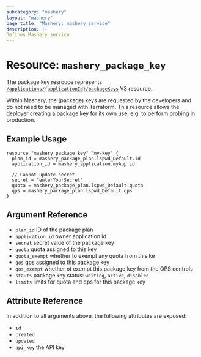 ```yaml
---
subcategory: "mashery"
layout: "mashery"
page_title: "Mashery: mashery_service"
description: |-
Defines Mashery service
---
```


# Resource: `mashery_package_key`

The package key resrouce represents [`/applications/{applicationId}/packageKeys`](https://developer.mashery.com/docs/read/mashery_api/30/resources/packagekeys)
V3 resource.

Within Mashery, the (package) keys are requested by the developers and do not need to be managed with 
Terraform. This resource allows the deployer creating a package key for its own use, e.g. to perform
probing in production.

## Example Usage

```hcl
resource "mashery_package_key" "my-key" {
  plan_id = mashery_package_plan.lspwd_Default.id
  application_id = mashery_application.myApp.id

  // Cannot update secret.
  secret = "enterYourSecret"
  quota = mashery_package_plan.lspwd_Default.quota
  qps = mashery_package_plan.lspwd_Default.qps
}
```

## Argument Reference

* `plan_id` ID of the package plan
* `application_id` owner application id
* `secret` secret value of the package key
* `quota` quota assigned to this key
* `quota_exempt` whether to exempt any quota from this ke
* `qos` qps assigned to this package key
* `qos_exempt` whether ot exempt this package key from the QPS controls
* `stauts` package key status: `waiting`, `active`, `disabled`
* `limits` limits for quota and qps for this package key

## Attribute Reference

In addition to all arguments above, the following attributes are exposed:

* `id`
* `created`
* `updated`
* `api_key` the API key